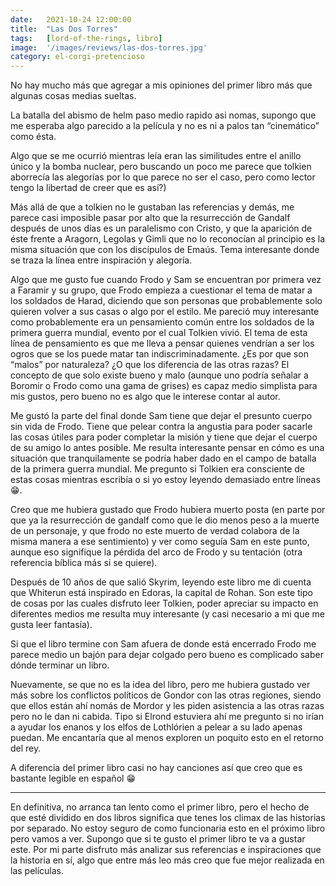 ```yaml
---
date:   2021-10-24 12:00:00
title:  "Las Dos Torres"
tags:   [lord-of-the-rings, libro]
image:  '/images/reviews/las-dos-torres.jpg'
category: el-corgi-pretencioso
---
```

No hay mucho más que agregar a mis opiniones del primer libro más que algunas cosas medias sueltas.

La batalla del abismo de helm paso medio rapido asi nomas, supongo que me esperaba algo parecido a la película y no es ni a palos tan “cinemático” como ésta.

Algo que se me ocurrió mientras leía eran las similitudes entre el anillo único y la bomba nuclear, pero buscando un poco me parece que tolkien aborrecía las alegorías por lo que parece no ser el caso, pero como lector tengo la libertad de creer que es así?)

Más allá de que a tolkien no le gustaban las referencias y demás, me parece casi imposible pasar por alto que la resurrección de Gandalf después de unos días es un paralelismo con Cristo, y que la aparición de éste frente a Aragorn, Legolas y Gimli que no lo reconocían al principio es la misma situación que con los discípulos de Emaús. Tema interesante donde se traza la línea entre inspiración y alegoría.

Algo que me gusto fue cuando Frodo y Sam se encuentran por primera vez a Faramir y su grupo, que Frodo empieza a cuestionar el tema de matar a los soldados de Harad, diciendo que son personas que probablemente solo quieren volver a sus casas o algo por el estilo. Me pareció muy interesante como probablemente era un pensamiento común entre los soldados de la primera guerra mundial, evento por el cual Tolkien vivió. El tema de esta línea de pensamiento es que me lleva a pensar quienes vendrían a ser los ogros que se los puede matar tan indiscriminadamente. ¿Es por que son “malos” por naturaleza? ¿O que los diferencia de las otras razas? El concepto de que solo existe bueno y malo (aunque uno podría señalar a Boromir o Frodo como una gama de grises) es capaz medio simplista para mis gustos, pero bueno no es algo que le interese contar al autor.

Me gustó la parte del final donde Sam tiene que dejar el presunto cuerpo sin vida de Frodo. Tiene que pelear contra la angustia para poder sacarle las cosas útiles para poder completar la misión y tiene que dejar el cuerpo de su amigo lo antes posible. Me resulta interesante pensar en cómo es una situación que tranquilamente se podría haber dado en el campo de batalla de la primera guerra mundial. Me pregunto si Tolkien era consciente de estas cosas mientras escribía o si yo estoy leyendo demasiado entre líneas :grin:.

Creo que me hubiera gustado que Frodo hubiera muerto posta (en parte por que ya la resurrección de gandalf como que le dio menos peso a la muerte de un personaje, y que frodo no este muerto de verdad colabora de la misma manera a ese sentimiento) y ver como seguía Sam en este punto, aunque eso signifique la pérdida del arco de Frodo y su tentación (otra referencia bíblica más si se quiere).

Después de 10 años de que salió Skyrim, leyendo este libro me di cuenta que Whiterun está inspirado en Edoras, la capital de Rohan. Son este tipo de cosas por las cuales disfruto leer Tolkien, poder apreciar su impacto en diferentes medios me resulta muy interesante (y casi necesario a mi que me gusta leer fantasía).

Si que el libro termine con Sam afuera de donde está encerrado Frodo me parece medio un bajón para dejar colgado pero bueno es complicado saber dónde terminar un libro.

Nuevamente, se que no es la idea del libro, pero me hubiera gustado ver más sobre los conflictos políticos de Gondor con las otras regiones, siendo que ellos están ahí nomás de Mordor y les piden asistencia a las otras razas pero no le dan ni cabida. Tipo si Elrond estuviera ahí me pregunto si no irían a ayudar los enanos y los elfos de Lothlórien a pelear a su lado apenas puedan. Me encantaría que al menos exploren un poquito esto en el retorno del rey.

A diferencia del primer libro casi no hay canciones así que creo que es bastante legible en español :grin:

<hr>

En definitiva, no arranca tan lento como el primer libro, pero el hecho de que esté dividido en dos libros significa que tenes los climax de las historias por separado. No estoy seguro de como funcionaria esto en el próximo libro pero vamos a ver. Supongo que si te gusto el primer libro te va a gustar este. Por mi parte disfruto más analizar sus referencias e inspiraciones que la historia en sí, algo que entre más leo más creo que fue mejor realizada en las películas.

